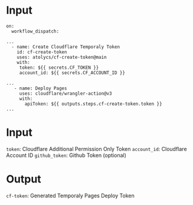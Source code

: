 # Input

```
on:
  workflow_dispatch:

...
  - name: Create Cloudflare Temporaly Token
    id: cf-create-token
    uses: atolycs/cf-create-token@main
    with:
     token: ${{ secrets.CF_TOKEN }}
     account_id: ${{ secrets.CF_ACCOUNT_ID }}

...
   - name: Deploy Pages
     uses: cloudflare/wrangler-action@v3
     with:
       apiToken: ${{ outputs.steps.cf-create-token.token }}
...

```

# Input
`token`: Cloudflare Additional Permission Only Token
`account_id`: Cloudflare Account ID
`github_token`: Github Token (optional)

# Output
`cf-token`: Generated Temporaly Pages Deploy Token
